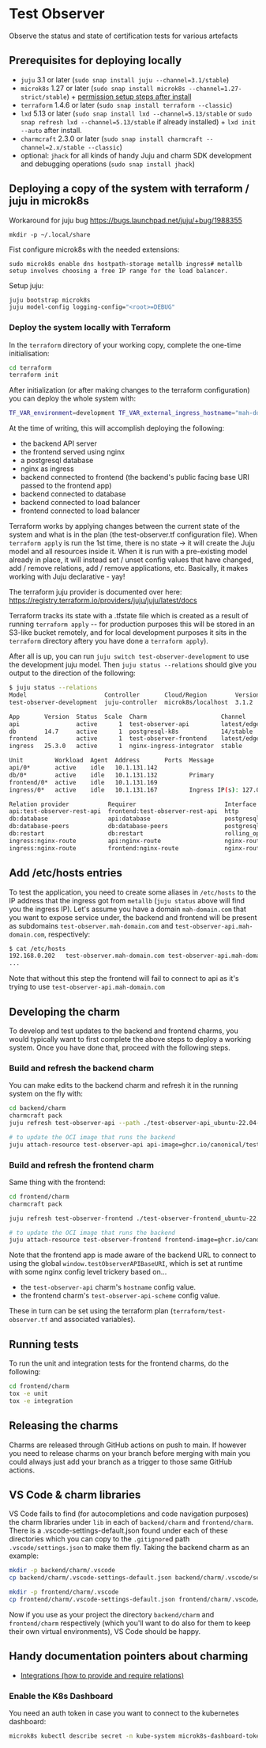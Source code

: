 # Test Observer

Observe the status and state of certification tests for various artefacts

## Prerequisites for deploying locally

- `juju` 3.1 or later (`sudo snap install juju --channel=3.1/stable`)
- `microk8s` 1.27 or later (`sudo snap install microk8s --channel=1.27-strict/stable`) + [permission setup steps after install](https://juju.is/docs/sdk/set-up-your-development-environment#heading--install-microk8s)
- `terraform` 1.4.6 or later (`sudo snap install terraform --classic`)
- `lxd` 5.13 or later (`sudo snap install lxd --channel=5.13/stable` or `sudo snap refresh lxd --channel=5.13/stable` if already installed) + `lxd init --auto` after install.
- `charmcraft` 2.3.0 or later (`sudo snap install charmcraft --channel=2.x/stable --classic`)
- optional: `jhack` for all kinds of handy Juju and charm SDK development and debugging operations (`sudo snap install jhack`)

## Deploying a copy of the system with terraform / juju in microk8s

Workaround for juju bug https://bugs.launchpad.net/juju/+bug/1988355

```
mkdir -p ~/.local/share
```

Fist configure microk8s with the needed extensions:

```
sudo microk8s enable dns hostpath-storage metallb ingress# metallb setup involves choosing a free IP range for the load balancer.
```

Setup juju:

```bash
juju bootstrap microk8s
juju model-config logging-config="<root>=DEBUG"
```

### Deploy the system locally with Terraform

In the `terraform` directory of your working copy, complete the one-time initialisation:

```bash
cd terraform
terraform init
```

After initialization (or after making changes to the terraform configuration) you can deploy the whole system with:

```bash
TF_VAR_environment=development TF_VAR_external_ingress_hostname="mah-domain.com" terraform apply -auto-approve
```

At the time of writing, this will accomplish deploying the following:

- the backend API server
- the frontend served using nginx
- a postgresql database
- nginx as ingress
- backend connected to frontend (the backend's public facing base URI passed to the frontend app)
- backend connected to database
- backend connected to load balancer
- frontend connected to load balancer

Terraform works by applying changes between the current state of the system and what is in the plan (the test-observer.tf configuration file). When `terraform apply` is run the 1st time, there is no state -> it will create the Juju model and all resources inside it. When it is run with a pre-existing model already in place, it will instead set / unset config values that have changed, add / remove relations, add / remove applications, etc. Basically, it makes working with Juju declarative - yay!

The terraform juju provider is documented over here: https://registry.terraform.io/providers/juju/juju/latest/docs

Terraform tracks its state with a .tfstate file which is created as a result of running `terraform apply` -- for production purposes this will be stored in an S3-like bucket remotely, and for local development purposes it sits in the `terraform` directory aftery you have done a `terraform apply`).

After all is up, you can run `juju switch test-observer-development` to use the development juju model. Then `juju status --relations` should give you output to the direction of the following:

```bash
$ juju status --relations
Model                      Controller       Cloud/Region        Version  SLA          Timestamp
test-observer-development  juju-controller  microk8s/localhost  3.1.2    unsupported  15:38:51+03:00

App       Version  Status  Scale  Charm                     Channel      Rev  Address         Exposed  Message
api                active      1  test-observer-api         latest/edge   15  10.152.183.182  no       
db        14.7     active      1  postgresql-k8s            14/stable     73  10.152.183.172  no       Primary
frontend           active      1  test-observer-frontend    latest/edge    8  10.152.183.79   no       
ingress   25.3.0   active      1  nginx-ingress-integrator  stable        59  10.152.183.103  no       Ingress IP(s): 127.0.0.1, 127.0.0.1, Service IP(s): 10.152.183.72, 10.152.183.34

Unit         Workload  Agent  Address       Ports  Message
api/0*       active    idle   10.1.131.142         
db/0*        active    idle   10.1.131.132         Primary
frontend/0*  active    idle   10.1.131.169         
ingress/0*   active    idle   10.1.131.167         Ingress IP(s): 127.0.0.1, 127.0.0.1, Service IP(s): 10.152.183.72, 10.152.183.34

Relation provider           Requirer                         Interface          Type     Message
api:test-observer-rest-api  frontend:test-observer-rest-api  http               regular  
db:database                 api:database                     postgresql_client  regular  
db:database-peers           db:database-peers                postgresql_peers   peer     
db:restart                  db:restart                       rolling_op         peer     
ingress:nginx-route         api:nginx-route                  nginx-route        regular  
ingress:nginx-route         frontend:nginx-route             nginx-route        regular
```

## Add /etc/hosts entries

To test the application, you need to create some aliases in `/etc/hosts` to the IP address that the ingress got from `metallb` (`juju status` above will find you the ingress IP). Let's assume you have a domain `mah-domain.com` that you want to expose service under, the backend and frontend will be present as subdomains `test-observer.mah-domain.com` and `test-observer-api.mah-domain.com`, respectively:

```bash
$ cat /etc/hosts
192.168.0.202   test-observer.mah-domain.com test-observer-api.mah-domain.com
...
```

Note that without this step the frontend will fail to connect to api as it's trying to use `test-observer-api.mah-domain.com`

## Developing the charm

To develop and test updates to the backend and frontend charms, you would typically want to first complete the above steps to deploy a working system. Once you have done that, proceed with the following steps.

### Build and refresh the backend charm

You can make edits to the backend charm and refresh it in the running system on the fly with:

```bash
cd backend/charm
charmcraft pack
juju refresh test-observer-api --path ./test-observer-api_ubuntu-22.04-amd64.charm

# to update the OCI image that runs the backend
juju attach-resource test-observer-api api-image=ghcr.io/canonical/test_observer/backend:[tag or sha]
```

### Build and refresh the frontend charm

Same thing with the frontend:

```bash
cd frontend/charm
charmcraft pack

juju refresh test-observer-frontend ./test-observer-frontend_ubuntu-22.04-amd64.charm

# to update the OCI image that runs the backend
juju attach-resource test-observer-frontend frontend-image=ghcr.io/canonical/test_observer/frontend:[tag or sha]
```

Note that the frontend app is made aware of the backend URL to connect to using the global `window.testObserverAPIBaseURI`, which is set at runtime with some nginx config level trickery based on...

- the `test-observer-api` charm's `hostname` config value.
- the frontend charm's `test-observer-api-scheme` config value.

These in turn can be set using the terraform plan (`terraform/test-observer.tf` and associated variables).

## Running tests

To run the unit and integration tests for the frontend charms, do the following:

```bash
cd frontend/charm
tox -e unit
tox -e integration
```

## Releasing the charms

Charms are released through GitHub actions on push to main. If however you need to release charms on your branch before merging with main you could always just add your branch as a trigger to those same GitHub actions.

## VS Code & charm libraries

VS Code fails to find (for autocompletions and code navigation purposes) the charm libraries under `lib` in each of `backend/charm` and `frontend/charm`. There is a .vscode-settings-default.json found under each of these directories which you can copy to the `.gitignore`d path `.vscode/settings.json` to make them fly. Taking the backend charm as an example:

```bash
mkdir -p backend/charm/.vscode
cp backend/charm/.vscode-settings-default.json backend/charm/.vscode/settings.json

mkdir -p frontend/charm/.vscode
cp frontend/charm/.vscode-settings-default.json frontend/charm/.vscode/settings.json
```

Now if you use as your project the directory `backend/charm` and `frontend/charm` respectively (which you'll want to do also for them to keep their own virtual environments), VS Code should be happy.

## Handy documentation pointers about charming

- [Integrations (how to provide and require relations)](https://juju.is/docs/sdk/integration)

### Enable the K8s Dashboard

You need an auth token in case you want to connect to the kubernetes dashboard:

```bash
microk8s kubectl describe secret -n kube-system microk8s-dashboard-token
```
